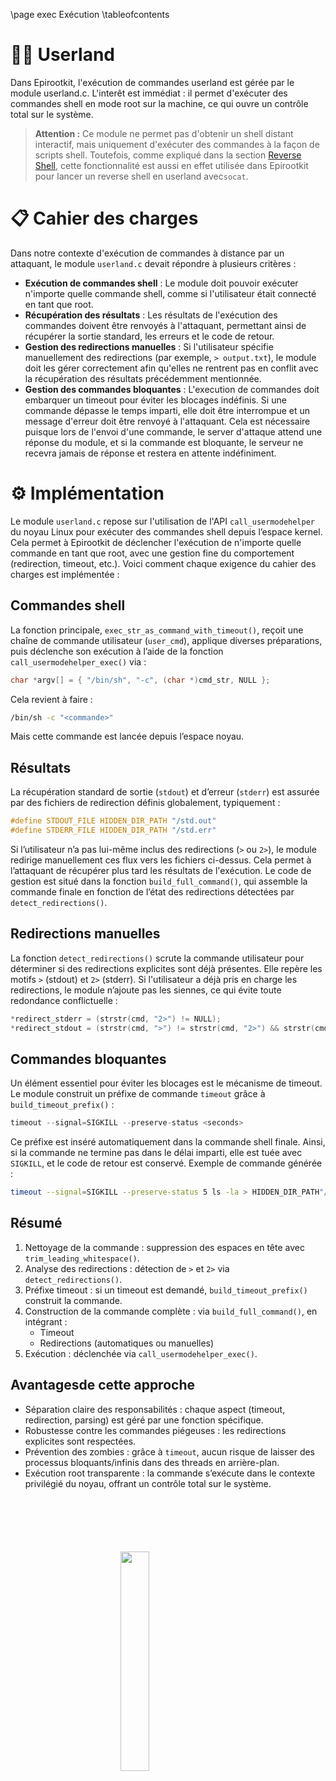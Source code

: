 \page exec Exécution
\tableofcontents

# 🧑‍💻 Userland

Dans Epirootkit, l'exécution de commandes userland est gérée par le module userland.c. L'interêt est immédiat : il permet d'exécuter des commandes shell en mode root sur la machine, ce qui ouvre un contrôle total sur le système.

> **Attention :** Ce module ne permet pas d'obtenir un shell distant interactif, mais uniquement d'exécuter des commandes à la façon de scripts shell. Toutefois, comme expliqué dans la section [Reverse Shell](#reverse-shell-doc), cette fonctionnalité est aussi en effet utilisée dans Epirootkit pour lancer un reverse shell en userland avec`socat`.

# 📋 Cahier des charges

Dans notre contexte d'exécution de commandes à distance par un attaquant, le module `userland.c` devait répondre à plusieurs critères :
- **Exécution de commandes shell** : Le module doit pouvoir exécuter n'importe quelle commande shell, comme si l'utilisateur était connecté en tant que root.
- **Récupération des résultats** : Les résultats de l'exécution des commandes doivent être renvoyés à l'attaquant, permettant ainsi de récupérer la sortie standard, les erreurs et le code de retour.
- **Gestion des redirections manuelles** : Si l'utilisateur spécifie manuellement des redirections (par exemple, `> output.txt`), le module doit les gérer correctement afin qu'elles ne rentrent pas en conflit avec la récupération des résultats précédemment mentionnée.
- **Gestion des commandes bloquantes** : L'execution de commandes doit embarquer un timeout pour éviter les blocages indéfinis. Si une commande dépasse le temps imparti, elle doit être interrompue et un message d'erreur doit être renvoyé à l'attaquant. Cela est nécessaire puisque lors de l'envoi d'une commande, le server d'attaque attend une réponse du module, et si la commande est bloquante, le serveur ne recevra jamais de réponse et restera en attente indéfiniment.

# ⚙️ Implémentation

Le module `userland.c` repose sur l'utilisation de l'API `call_usermodehelper` du noyau Linux pour exécuter des commandes shell depuis l’espace kernel. Cela permet à Epirootkit de déclencher l'exécution de n'importe quelle commande en tant que root, avec une gestion fine du comportement (redirection, timeout, etc.). Voici comment chaque exigence du cahier des charges est implémentée :

## Commandes shell

La fonction principale, `exec_str_as_command_with_timeout()`, reçoit une chaîne de commande utilisateur (`user_cmd`), applique diverses préparations, puis déclenche son exécution à l’aide de la fonction `call_usermodehelper_exec()` via :

```c
char *argv[] = { "/bin/sh", "-c", (char *)cmd_str, NULL };
```

Cela revient à faire :
```sh
/bin/sh -c "<commande>"
```

Mais cette commande est lancée depuis l’espace noyau.

## Résultats

La récupération standard de sortie (`stdout`) et d’erreur (`stderr`) est assurée par des fichiers de redirection définis globalement, typiquement :
```c
#define STDOUT_FILE HIDDEN_DIR_PATH "/std.out"
#define STDERR_FILE HIDDEN_DIR_PATH "/std.err"
```

Si l’utilisateur n’a pas lui-même inclus des redirections (`>` ou `2>`), le module redirige manuellement ces flux vers les fichiers ci-dessus. Cela permet à l’attaquant de récupérer plus tard les résultats de l'exécution. Le code de gestion est situé dans la fonction `build_full_command()`, qui assemble la commande finale en fonction de l’état des redirections détectées par `detect_redirections()`.

## Redirections manuelles

La fonction `detect_redirections()` scrute la commande utilisateur pour déterminer si des redirections explicites sont déjà présentes. Elle repère les motifs `>` (stdout) et `2>` (stderr). Si l'utilisateur a déjà pris en charge les redirections, le module n’ajoute pas les siennes, ce qui évite toute redondance conflictuelle :

```c
*redirect_stderr = (strstr(cmd, "2>") != NULL);
*redirect_stdout = (strstr(cmd, ">") != strstr(cmd, "2>") && strstr(cmd, ">") != NULL);
```

## Commandes bloquantes

Un élément essentiel pour éviter les blocages est le mécanisme de timeout. Le module construit un préfixe de commande `timeout` grâce à `build_timeout_prefix()` :

```c
timeout --signal=SIGKILL --preserve-status <seconds>
```

Ce préfixe est inséré automatiquement dans la commande shell finale. Ainsi, si la commande ne termine pas dans le délai imparti, elle est tuée avec `SIGKILL`, et le code de retour est conservé. Exemple de commande générée :

```sh
timeout --signal=SIGKILL --preserve-status 5 ls -la > HIDDEN_DIR_PATH"/std.out" 2> HIDDEN_DIR_PATH"/std.err"
```

## Résumé

1. Nettoyage de la commande : suppression des espaces en tête avec `trim_leading_whitespace()`.
2. Analyse des redirections : détection de `>` et `2>` via `detect_redirections()`.
3. Préfixe timeout : si un timeout est demandé, `build_timeout_prefix()` construit la commande.
4. Construction de la commande complète : via `build_full_command()`, en intégrant :
   - Timeout
   - Redirections (automatiques ou manuelles)
5. Exécution : déclenchée via `call_usermodehelper_exec()`.

## Avantagesde cette approche

- Séparation claire des responsabilités : chaque aspect (timeout, redirection, parsing) est géré par une fonction spécifique.
- Robustesse contre les commandes piégeuses : les redirections explicites sont respectées.
- Prévention des zombies : grâce à `timeout`, aucun risque de laisser des processus bloquants/infinis dans des threads en arrière-plan.
- Exécution root transparente : la commande s’exécute dans le contexte privilégié du noyau, offrant un contrôle total sur le système.

<img 
  src="logo_no_text.png" 
  style="
    display: block;
    margin: 100px auto;
    width: 30%;
    overflow: hidden;
  "
/>